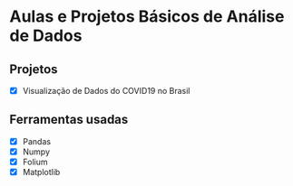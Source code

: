 # Aulas e Projetos Básicos de Análise de Dados

## Projetos

- [x] Visualização de Dados do COVID19 no Brasil

## Ferramentas usadas

- [x] Pandas
- [x] Numpy
- [x] Folium
- [x] Matplotlib

